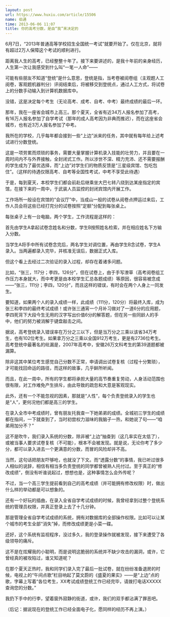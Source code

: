 ```yaml
---
layout: post
url: https://www.huxiu.com/article/15506
name: 伯通
time: 2013-06-06 11:07
title: 你的高考分数，是由“我”来决定的
---
```

6月7日，“2013年普通高等学校招生全国统一考试”就要开始了。仅在北京，就将有超过2万人保障这个考试的顺利进行。

距离我人生的高考，已经整整十年了。接下来要讲述的，是我十年前的亲身经历，人生第一次让我感受到什么叫“一笔一人命”——

可能有些朋友不知道“登统”是什么意思，登统是指，当考卷被阅卷组（主观题人工阅卷，客观题机器判分）评阅结束后，将被移交到登统点，通过人工方式，将试卷上的分数手动输入到计算机数据库中。

没错，这是决定每个考生（无论高考、成考、自考、中考）最终成绩的最后一环。

那年，我在一座省会城市上高三。那个夏天，全省有近34万人报名参加了高考，有16万人报名参加了自学考试（那年的成人高考因为非典而推迟），而在这座省会城市，也有近3万人报名参加了中考。

我所在的学校，几乎每年都会接到一些“上边”派来的任务，其中就有每年给上述考试进行分数登统。

这是一项劳累而烦琐的事务，需要大量掌握计算机录入技能的壮劳力，并且要在一周时间内不与外界接触，全封闭式工作。所以涉世不深、精力充沛、还不需要报酬的学生成为了最优选择，而“上边”对学生们的物质反馈是“三星级宾馆、包吃包住”。（这样的待遇仅限高考、自考等全国性考试，中考不享受此待遇）

于是，每到夏天，本校学生们都会前赴后继乘坐大巴七转八绕到达某座指定的宾馆，在接下来的一周中，于武装人员监控的封闭宾馆内开展工作。

工作场所一般设在宾馆的“会议厅”中，当成山一般的试卷从阅卷点押运过来后，工作人员会将这些已经打完分的试卷按照“定额”分配到每张桌上。

每张桌子上有一台电脑，两个学生，工作流程是这样的：

首先由学生A拿起试卷念姓名和分数，学生B按照姓名检索，并在相应姓名下方输入分数。

当学生A将手中所有试卷念完后，两名学生对调位置，再由学生B念试卷，学生A录入。当两遍都录入完毕，并核准无误后，数据正式入库。

但这个看上去经过二次验证的录入过程，却存在着诸多问题。

比如，“张三，117分；李四，126分”，但在试卷上，由于手写潦草（高考阅卷组工作压力本身就大，而中考更是由本校学生汇总各题成绩）等原因，很容易被念成——“张三，111分；李四，120分”，而且这样的错误，有时会在两个人身上一同发生。

要知道，如果两个人的录入成绩一样，此成绩（111分，120分）将最终入库，成为张三和李四的最终考试成绩！或许张三通宵一个月补习做对了一道6分的应用题，李四死背下大段今生无用的汉字写出价值6分的解答题，但在另一些同龄人的手中，他们的努力被消解于键盘敲击之间。

据说，高考登统录入错误率在万分之三以下，但是当万分之三乘以该省34万考生，也有102位考生。如果拿万分之三乘以全国912万考生，更是有2736位考生。高考登统中最著名的纰漏是，2007年高考中，安徽26万文科考生的第39道题都被漏算。

除非这其中某位考生感觉自己分数不正常，申请调出试卷复核（过程十分繁琐），才可能找回命运的路径，而这样的故事，几乎鲜所听闻。

而且，在此一周中，所有的学生都将承担大量的高节奏重复劳动，人身活动范围也很有限，对工作难免产生排斥，由此导致的疏忽和大意是客观现实。

此外，还有一个不能忽视的因素，那就是“人性”，每个负责登统录入的学生也是“人”，更何况他们都是高三的学生。

在录入全市中考成绩时，曾有朋友托我查一下她弟弟的成绩。全城初三学生的成绩都在指间，一下就查到了，当时初尝权力滋味的我脑子一热，和她说了句——“咱弟用加分不？”

这不是吹牛，我们录入系统的分数，除非被“上边”抽查到（这几率实在太低了），或被当事人要求试卷复核（不可能），根本不会被发现。就是说，无论你考了多少分，都可以录入进去一个更满意的分数，而冒的风险却并不高。

当然，这句话把朋友吓够呛，也就没了下文。而“透露分数”的事情，我已听过很多人相似的说辞，相信有相当多负责登统的同学都曾被熟人托付过。至于真正的“修改成绩”，倒没有听谁说起过，想想也是，这种事情怎么会外传呢？

不过，当一个高三学生提前看到自己的高考成绩（并可能拥有修改权限）时，做出什么样的举动都是可以想象的。

还有一个好玩的插曲，在录入全省自学考试成绩的时候，我曾经拿到过整个登统系统的管理员权限，并真正登录上去了十几分钟。

那是管理全省自学考试成绩的系统，拥有对数据库的全部操作权限。比如可以让某个城市的考生全部“消失”掉，而修改成绩更是小菜一碟。

还好，这个系统有监视程序，没过多久，我的登录操作就被发现，接下来遭受了各级领导的痛斥。

这不是在炫耀我的小聪明，而是说明这脆弱的系统并不缺少攻击的漏洞，或许，它曾经真的被攻陷过，谁又知道呢？

在那个夏天正热时，我和同学们录入完了最后一批试卷，就在纷纷准备退房的时候，电视上的“午间点歌”栏目响起了莫文蔚的《盛夏的果实》——是“上边”点的歌，字幕上写着“各位考生，XX考试成绩登统工作已经完毕，请拨打电话XXXXX查询您的分数。”

我扔下手中的行李，望着窗外寂静的街道，或许，我们的双手都沾满了罪恶吧。

（后记：据说现在的登统工作已经全面电子化，愿同样的经历不再上演。）

